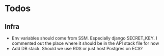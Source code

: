 # Todos

## Infra

- Env variables should come from SSM. Especially django SECRET_KEY. I commented out the place where it should be in the API stack file for now
- Add DB stack. Should we use RDS or just host Postgres on ECS?
